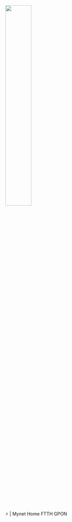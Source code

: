 <img src="https://github.com/ilross02/ilross02/assets/85498763/e249d825-c5a3-41d2-baa1-3cb6990de010" width=40%>

⚡ | Mynet Home FTTH GPON

<!--
**ilross02/ilross02** is a ✨ _special_ ✨ repository because its `README.md` (this file) appears on your GitHub profile.

Here are some ideas to get you started:

- 🔭 I’m currently working on ...
- 🌱 I’m currently learning ...
- 👯 I’m looking to collaborate on ...
- 🤔 I’m looking for help with ...
- 💬 Ask me about ...
- 📫 How to reach me: ...
- 😄 Pronouns: ...
- ⚡ Fun fact: ...
-->
